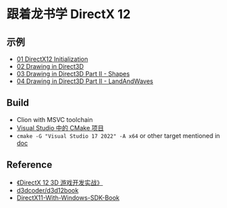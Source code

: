 # 跟着龙书学 DirectX 12

## 示例

* [01 DirectX12 Initialization](./01%20DirectX12%20Initialization)
* [02 Drawing in Direct3D](./02%20Drawing%20in%20Direct3D)
* [03 Drawing in Direct3D Part II - Shapes](./03%20Drawing%20in%20Direct3D%20Part%20II%20-%20Shapes)
* [04 Drawing in Direct3D Part II - LandAndWaves](./04%20Drawing%20in%20Direct3D%20Part%20II%20-%20LandAndWaves)

## Build

* Clion with MSVC toolchain
* [Visual Studio 中的 CMake 项目](https://docs.microsoft.com/zh-cn/cpp/build/cmake-projects-in-visual-studio?view=msvc-170&viewFallbackFrom=vs-2019)
* `cmake -G "Visual Studio 17 2022" -A x64` or other target mentioned in [doc](https://cmake.org/cmake/help/latest/generator/Visual%20Studio%2017%202022.html)

## Reference

* [《DirectX 12 3D 游戏开发实战》](https://book.douban.com/subject/30426701/)
* [d3dcoder/d3d12book](https://github.com/d3dcoder/d3d12book)  
* [DirectX11-With-Windows-SDK-Book](https://mkxjun.github.io/DirectX11-With-Windows-SDK-Book/)
